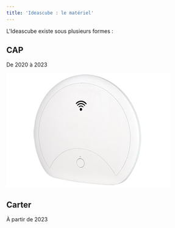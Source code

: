 ```yaml
---
title: 'Ideascube : le matériel'
---
```


L'Ideascube existe sous plusieurs formes :

## CAP

De 2020 à 2023

![](CMAL100_430_1.jpg)

## Carter

À partir de 2023
